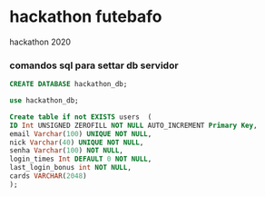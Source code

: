 # hackathon futebafo
hackathon 2020
### comandos sql para settar db servidor
```sql
CREATE DATABASE hackathon_db;

use hackathon_db;

Create table if not EXISTS users  (
ID Int UNSIGNED ZEROFILL NOT NULL AUTO_INCREMENT Primary Key,
email Varchar(100) UNIQUE NOT NULL,
nick Varchar(40) UNIQUE NOT NULL,
senha Varchar(100) NOT NULL,
login_times Int DEFAULT 0 NOT NULL,
last_login_bonus int NOT NULL,
cards VARCHAR(2048)
);

```
